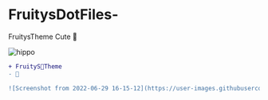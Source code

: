 # FruitysDotFiles-
FruitysTheme Cute 🐰



![hippo](https://media3.giphy.com/media/aUovxH8Vf9qDu/giphy.gif)

````diff
+ FruityS🥐Theme
- 🐰

![Screenshot from 2022-06-29 16-15-12](https://user-images.githubusercontent.com/100368940/176465713-44cf9a77-c64f-4422-b8fe-d0af7b467119.jpg)
